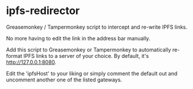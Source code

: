# ipfs-redirector
Greasemonkey / Tampermonkey script to intercept and re-write IPFS links.

No more having to edit the link in the address bar manually.

Add this script to Greasemonkey or Tampermonkey to automatically re-format IPFS links to a server of your choice. By default, it's http://127.0.0.1:8080.

Edit the 'ipfsHost' to your liking or simply comment the default out and uncomment another one of the listed gateways.
